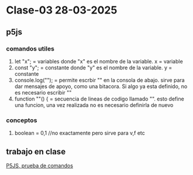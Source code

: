 # Clase-03 28-03-2025

## p5js
### comandos utiles
1. let "x"; = variables donde "x" es el nombre de la variable. x = variable
2. const "y"; = constante donde "y" es el nombre de la variable. y = constante
3. console.log(""); = permite escrbir "" en la consola de abajo. sirve para dar mensajes de apoyo, como una bitacora. Si algo ya esta definido, no es necesario escribir ""
4. function ""() { = secuencia de lineas de codigo llamado "". esto define una funcion, una vez realizada no es necesario definirla de nuevo

### conceptos
1. boolean = 0,1 //no exactamente pero sirve para v,f etc

## trabajo en clase

[P5JS, prueba de comandos](https://editor.p5js.org/francisco.morande/sketches/zNkYUIiqS)
